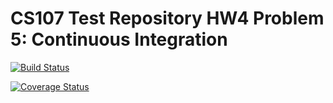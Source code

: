 # CS107 Test Repository HW4 Problem 5: Continuous Integration

[![Build Status](https://app.travis-ci.com/asimaharvard/cs107test.svg?branch=main)](https://app.travis-ci.com/asimaharvard/cs107test)

[![Coverage Status](https://codecov.io/gh/asimaharvard/cs107test/branch/master/graph/badge.svg?token=THVEH2QRU5)](https://codecov.io/gh/asimaharvard/cs107test)